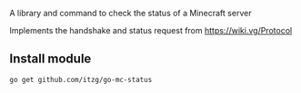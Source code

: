 A library and command to check the status of a Minecraft server

Implements the handshake and status request from https://wiki.vg/Protocol

## Install module

```
go get github.com/itzg/go-mc-status
```
